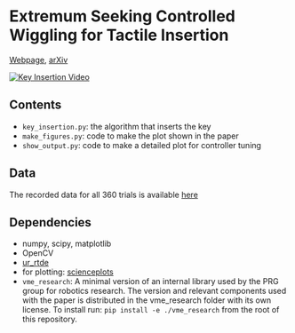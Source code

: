 # Extremum Seeking Controlled Wiggling for Tactile Insertion

[Webpage](https://prg.cs.umd.edu/ESTac), [arXiv]()

[![Key Insertion Video](https://img.youtube.com/vi/wudA5iLC-cI/0.jpg)](https://www.youtube.com/watch?v=wudA5iLC-cI)

## Contents
* `key_insertion.py`: the algorithm that inserts the key
* `make_figures.py`: code to make the plot shown in the paper
* `show_output.py`: code to make a detailed plot for controller tuning

## Data
The recorded data for all 360 trials is available [here]()

## Dependencies
* numpy, scipy, matplotlib
* OpenCV
* [ur_rtde](https://sdurobotics.gitlab.io/ur_rtde/index.html)
* for plotting: [scienceplots](https://github.com/garrettj403/SciencePlots)
* `vme_research`: A minimal version of an internal library used by the PRG group for robotics research. The version and relevant components used with the paper is distributed in the vme_research folder with its own license. To install run: `pip install -e ./vme_research` from the root of this repository.
